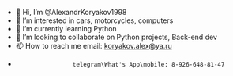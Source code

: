 - 👋 Hi, I’m @AlexandrKoryakov1998
- 👀 I’m interested in cars, motorcycles, computers
- 🌱 I’m currently learning Python
- 💞️ I’m looking to collaborate on Python projects, Back-end dev
- 📫 How to reach me email: koryakov.alex@ya.ru
-                     telegram\What's App\mobile: 8-926-648-81-47

<!---
AlexandrKoryakov1998/AlexandrKoryakov1998 is a ✨ special ✨ repository because its `README.md` (this file) appears on your GitHub profile.
You can click the Preview link to take a look at your changes.
--->
